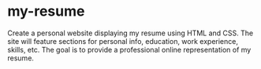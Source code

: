 # my-resume
Create a personal website displaying my resume using HTML and CSS. The site will feature sections for personal info, education, work experience, skills, etc. The goal is to provide a professional online representation of my resume.
